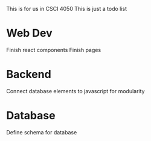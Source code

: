 This is for us in CSCI 4050
This is just a todo list

# Web Dev
Finish react components
Finish pages

# Backend
Connect database elements to javascript for modularity

# Database
Define schema for database
